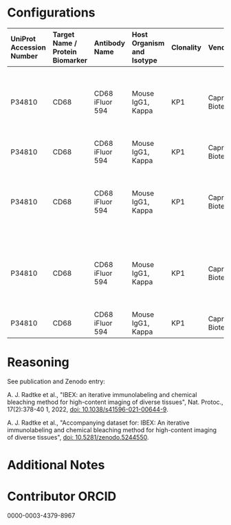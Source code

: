# Configurations

| UniProt Accession Number   | Target Name / Protein Biomarker   | Antibody Name   | Host Organism and Isotype   | Clonality   | Vendor                  |   Catalog Number | Conjugate   | RRID       | Application   | Method           | Tissue Preservation   | Tissue           | Detergent         | Antigen Retrieval Conditions   | Dye Inactivation Conditions                                            | Result   | Agree        | Disagree   |
|:---------------------------|:----------------------------------|:----------------|:----------------------------|:------------|:------------------------|-----------------:|:------------|:-----------|:--------------|:-----------------|:----------------------|:-----------------|:------------------|:-------------------------------|:-----------------------------------------------------------------------|:---------|:-------------|:-----------|
| P34810                     | CD68                              | CD68 iFluor 594 | Mouse IgG1, Kappa           | KP1         | Caprico Biotechnologies |          1064135 | iF594       | AB_2892745 | IHC-Fr        | IBEX2D Automated | 1% PFA Fixed Frozen   | Human jejunum    | 0.3% Triton-X-100 |                                | 0.5 mg/ml LiBH4 10 minutes continuous exchange with automated protocol | Success  | [+](#reason1) |            |
| P34810                     | CD68                              | CD68 iFluor 594 | Mouse IgG1, Kappa           | KP1         | Caprico Biotechnologies |          1064135 | iF594       | AB_2892745 | IHC-Fr        | IBEX2D Manual    | 1% PFA Fixed Frozen   | Human liver      | 0.3% Triton-X-100 |                                | 1 mg/ml LiBH4 15 minutes                                               | Success  | [+](#reason1) |            |
| P34810                     | CD68                              | CD68 iFluor 594 | Mouse IgG1, Kappa           | KP1         | Caprico Biotechnologies |          1064135 | iF594       | AB_2892745 | IHC-Fr        | IBEX2D Automated | 1% PFA Fixed Frozen   | Human lymph node | 0.3% Triton-X-100 |                                | 0.5 mg/ml LiBH4 10 minutes continuous exchange with automated protocol | Success  | [+](#reason1) |            |
| P34810                     | CD68                              | CD68 iFluor 594 | Mouse IgG1, Kappa           | KP1         | Caprico Biotechnologies |          1064135 | iF594       | AB_2892745 | IHC-Fr        | IBEX2D Automated | 1% PFA Fixed Frozen   | Human skin       | 0.3% Triton-X-100 |                                | 0.5 mg/ml LiBH4 10 minutes continuous exchange with automated protocol | Success  | [+](#reason1) |            |
| P34810                     | CD68                              | CD68 iFluor 594 | Mouse IgG1, Kappa           | KP1         | Caprico Biotechnologies |          1064135 | iF594       | AB_2892745 | IHC-Fr        | IBEX2D Manual    | 1% PFA Fixed Frozen   | Human spleen     | 0.3% Triton-X-100 |                                | 1 mg/ml LiBH4 15 minutes                                               | Success  | [+](#reason1) |            |

# Reasoning

<a name="reason1"></a>
See publication and Zenodo entry:

A. J. Radtke et al., "IBEX: an iterative immunolabeling and chemical bleaching
 method for high-content imaging of diverse tissues", Nat. Protoc., 17(2):378-40
1, 2022, [doi: 10.1038/s41596-021-00644-9](https://doi.org/10.1038/s41596-021-00644-9).

A. J. Radtke et al., "Accompanying dataset for: IBEX: An iterative immunolabeling and chemical 
bleaching method for high-content imaging of diverse tissues",
[doi: 10.5281/zenodo.5244550](https://doi.org/10.5281/zenodo.5244551).


# Additional Notes

# Contributor ORCID

0000-0003-4379-8967
